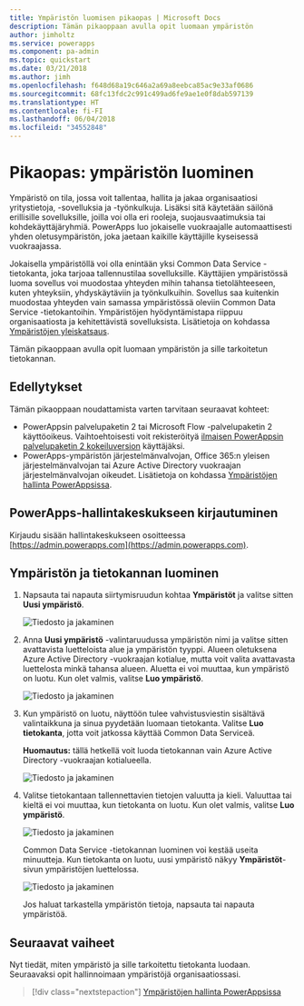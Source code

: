 ```yaml
---
title: Ympäristön luomisen pikaopas | Microsoft Docs
description: Tämän pikaoppaan avulla opit luomaan ympäristön
author: jimholtz
ms.service: powerapps
ms.component: pa-admin
ms.topic: quickstart
ms.date: 03/21/2018
ms.author: jimh
ms.openlocfilehash: f648d68a19c646a2a69a8eebca85ac9e33af0686
ms.sourcegitcommit: 68fc13fdc2c991c499ad6fe9ae1e0f8dab597139
ms.translationtype: HT
ms.contentlocale: fi-FI
ms.lasthandoff: 06/04/2018
ms.locfileid: "34552848"
---
```

# <a name="quickstart-create-an-environment"></a>Pikaopas: ympäristön luominen
Ympäristö on tila, jossa voit tallentaa, hallita ja jakaa organisaatiosi yritystietoja, -sovelluksia ja -työnkulkuja. Lisäksi sitä käytetään säilönä erillisille sovelluksille, joilla voi olla eri rooleja, suojausvaatimuksia tai kohdekäyttäjäryhmiä. PowerApps luo jokaiselle vuokraajalle automaattisesti yhden oletusympäristön, joka jaetaan kaikille käyttäjille kyseisessä vuokraajassa.

Jokaisella ympäristöllä voi olla enintään yksi Common Data Service -tietokanta, joka tarjoaa tallennustilaa sovelluksille. Käyttäjien ympäristössä luoma sovellus voi muodostaa yhteyden mihin tahansa tietolähteeseen, kuten yhteyksiin, yhdyskäytäviin ja työnkulkuihin. Sovellus saa kuitenkin muodostaa yhteyden vain samassa ympäristössä oleviin Common Data Service -tietokantoihin. Ympäristöjen hyödyntämistapa riippuu organisaatiosta ja kehitettävistä sovelluksista. Lisätietoja on kohdassa [Ympäristöjen yleiskatsaus](environments-overview.md).

Tämän pikaoppaan avulla opit luomaan ympäristön ja sille tarkoitetun tietokannan.

## <a name="prerequisites"></a>Edellytykset
 Tämän pikaoppaan noudattamista varten tarvitaan seuraavat kohteet:
 * PowerAppsin palvelupaketin 2 tai Microsoft Flow -palvelupaketin 2 käyttöoikeus. Vaihtoehtoisesti voit rekisteröityä [ilmaisen PowerAppsin palvelupaketin 2 kokeiluversion](https://web.powerapps.com/signup?redirect=marketing&email=) käyttäjäksi.
 * PowerApps-ympäristön järjestelmänvalvojan, Office 365:n yleisen järjestelmänvalvojan tai Azure Active Directory vuokraajan järjestelmänvalvojan oikeudet. Lisätietoja on kohdassa [Ympäristöjen hallinta PowerAppsissa](environments-administration.md).

## <a name="sign-in-to-the-powerapps-admin-center"></a>PowerApps-hallintakeskukseen kirjautuminen
Kirjaudu sisään hallintakeskukseen osoitteessa [https://admin.powerapps.com](https://admin.powerapps.com).

## <a name="create-an-environment-and-database"></a>Ympäristön ja tietokannan luominen
1. Napsauta tai napauta siirtymisruudun kohtaa **Ympäristöt** ja valitse sitten **Uusi ympäristö**.

    ![Tiedosto ja jakaminen](./media/create-environment/new-environment.png)
2. Anna **Uusi ympäristö** -valintaruudussa ympäristön nimi ja valitse sitten avattavista luetteloista alue ja ympäristön tyyppi. Alueen oletuksena Azure Active Directory -vuokraajan kotialue, mutta voit valita avattavasta luettelosta minkä tahansa alueen. Aluetta ei voi muuttaa, kun ympäristö on luotu. Kun olet valmis, valitse **Luo ympäristö**.

    ![Tiedosto ja jakaminen](./media/create-environment/new-environment-dialog.png)
3. Kun ympäristö on luotu, näyttöön tulee vahvistusviestin sisältävä valintaikkuna ja sinua pyydetään luomaan tietokanta. Valitse **Luo tietokanta**, jotta voit jatkossa käyttää Common Data Serviceä.

    **Huomautus:** tällä hetkellä voit luoda tietokannan vain Azure Active Directory -vuokraajan kotialueella.

    ![Tiedosto ja jakaminen](./media/create-environment/create-database-dialog.png)
4. Valitse tietokantaan tallennettavien tietojen valuutta ja kieli. Valuuttaa tai kieltä ei voi muuttaa, kun tietokanta on luotu. Kun olet valmis, valitse **Luo ympäristö**.

    ![Tiedosto ja jakaminen](./media/create-environment/create-database-dialog2.png)

    Common Data Service -tietokannan luominen voi kestää useita minuutteja. Kun tietokanta on luotu, uusi ympäristö näkyy **Ympäristöt**-sivun ympäristöjen luettelossa.

    ![Tiedosto ja jakaminen](./media/create-environment/new-environment-created.png)

    Jos haluat tarkastella ympäristön tietoja, napsauta tai napauta ympäristöä.

## <a name="next-steps"></a>Seuraavat vaiheet
Nyt tiedät, miten ympäristö ja sille tarkoitettu tietokanta luodaan. Seuraavaksi opit hallinnoimaan ympäristöjä organisaatiossasi.

> [!div class="nextstepaction"]
> [Ympäristöjen hallinta PowerAppsissa](environments-administration.md)
